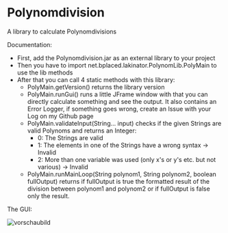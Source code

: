 # Polynomdivision
A library to calculate Polynomdivisions

Documentation:
- First, add the Polynomdivision.jar as an external library to your project
- Then you have to import net.bplaced.lakinator.PolynomLib.PolyMain to use the lib methods
- After that you can call 4 static methods with this library:
  - PolyMain.getVersion() returns the library version
  - PolyMain.runGui() runs a little JFrame window with that you can directly calculate something and see the output.
    It also contains an Error Logger, if something goes wrong, create an Issue with your Log on my Github page
  - PolyMain.validateInput(String... input) checks if the given Strings are valid Polynoms and returns an Integer:
     - 0: The Strings are valid
     - 1: The elements in one of the Strings have a wrong syntax -> Invalid
     - 2: More than one variable was used (only x's or y's etc. but not various) -> Invalid
  - PolyMain.runMainLoop(String polynom1, String polynom2, boolean fullOutput) returns if fullOutput is true the formatted result of the division between polynom1 and polynom2 or if fullOutput is false only the result.

The GUI:

![vorschaubild](https://cloud.githubusercontent.com/assets/21976072/23831925/18405f00-072b-11e7-9927-9d69af3327f8.png)
